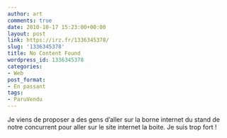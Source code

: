 ```yaml
---
author: art
comments: true
date: 2010-10-17 15:23:00+00:00
layout: post
link: https://irz.fr/1336345378/
slug: '1336345378'
title: No Content Found
wordpress_id: 1336345378
categories:
- Web
post_format:
- En passant
tags:
- ParuVendu
---
```


Je viens de proposer a des gens d’aller sur la borne internet du stand de notre concurrent pour aller sur le site internet la boite. Je suis trop fort !
